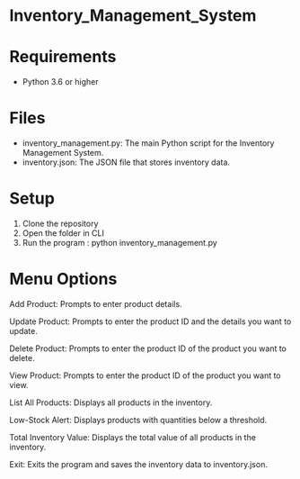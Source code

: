 # Inventory_Management_System

# Requirements

- Python 3.6 or higher

# Files

- inventory_management.py: The main Python script for the Inventory Management System.
- inventory.json: The JSON file that stores inventory data.

# Setup

1. Clone the repository
2. Open the folder in CLI
4. Run the program : python inventory_management.py

# Menu Options
Add Product:
Prompts to enter product details.

Update Product:
Prompts to enter the product ID and the details you want to update.

Delete Product:
Prompts to enter the product ID of the product you want to delete.

View Product:
Prompts to enter the product ID of the product you want to view.

List All Products:
Displays all products in the inventory.

Low-Stock Alert:
Displays products with quantities below a threshold.

Total Inventory Value:
Displays the total value of all products in the inventory.

Exit:
Exits the program and saves the inventory data to inventory.json.
